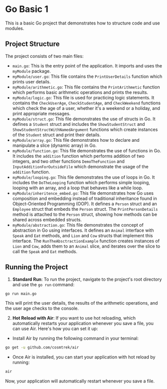 # Go Basic 1

This is a basic Go project that demonstrates how to structure code and use modules.

## Project Structure

The project consists of two main files:

- `main.go`: This is the entry point of the application. It imports and uses the `myModule` package.
- `myModule/user.go`: This file contains the `PrintUserDetails` function which prints user details.
- `myModule/arithmetic.go`: This file contains the `PrintArithmetic` function which performs basic arithmetic operations and prints the results.
- `myModule/logic.go`: This file is used for practicing logic statements. It contains the `CheckUserAge`, `CheckStudentAge`, and `CheckWeekend` functions which check the age of a user, whether it's a weekend or a holiday, and print appropriate messages.
- `myModule/struct.go`: This file demonstrates the use of structs in Go. It defines a `Student` struct and includes the `ShowStudentStruct` and `ShowStudentStructWithNamedArgument` functions which create instances of the `Student` struct and print their details.
- `myModule/array.go`: This file demonstrates how to declare and manipulate a slice (dynamic array) in Go.
- `myModule/function.go`: This file demonstrates the use of functions in Go. It includes the `addition` function which performs addition of two integers, and two other functions `DemoTheFunction` and `InputAdditionForOutsideFile` which demonstrate the usage of the `addition` function.
- `myModule/looping.go`: This file demonstrates the use of loops in Go. It includes the `DoTheLooping` function which performs simple looping, looping with an array, and a loop that behaves like a while loop.
- `myModule/inheritence_embed.go`: This file demonstrates how Go uses composition and embedding instead of traditional inheritance found in Object-Oriented Programming (OOP). It defines a `Person` struct and an `Employee` struct that embeds the `Person` struct. The `PrintPersonDetails` method is attached to the `Person` struct, showing how methods can be shared across embedded structs.
- `myModule/abstraction.go`: This file demonstrates the concept of abstraction in Go using interfaces. It defines an `Animal` interface with `Speak` and `Eat` methods, and `Lion` and `Cow` structs that implement this interface. The `RunTheAbsctractionExample` function creates instances of `Lion` and `Cow`, adds them to an `Animal` slice, and iterates over the slice to call the `Speak` and `Eat` methods.

## Running the Project

1. **Standard Run**: To run the project, navigate to the project's root directory and use the `go run` command:

```bash
go run main.go
```

This will print the user details, the results of the arithmetic operations, and the user age checks to the console.

2. **Hot Reload with Air**: If you want to use hot reloading, which automatically restarts your application whenever you save a file, you can use Air. Here's how you can set it up:

- Install Air by running the following command in your terminal:

```bash
go get -u github.com/cosmtrek/air
```

- Once Air is installed, you can start your application with hot reload by running:

```bash
air
```

Now, your application will automatically restart whenever you save a file.

